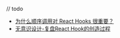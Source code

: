 // todo
- [为什么顺序调用对 React Hooks 很重要？](https://overreacted.io/zh-hans/why-do-hooks-rely-on-call-order/)
- [无意识设计-复盘React Hook的创造过程](https://github.com/shanggqm/blog/issues/4)